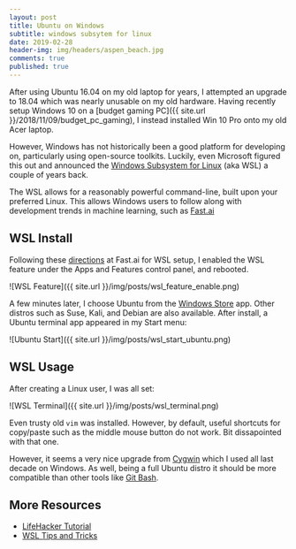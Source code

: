 ```yaml
---
layout: post
title: Ubuntu on Windows
subtitle: windows subsytem for linux
date: 2019-02-28
header-img: img/headers/aspen_beach.jpg
comments: true
published: true
---
```


After using Ubuntu 16.04 on my old laptop for years, I attempted an upgrade to 18.04 which was nearly unusable on my old hardware.  Having recently setup Windows 10 on a [budget gaming PC]({{ site.url }}/2018/11/09/budget_pc_gaming), I instead installed Win 10 Pro onto my old Acer laptop.

However, Windows has not historically been a good platform for developing on, particularly using open-source toolkits.  Luckily, even Microsoft figured this out and announced the [Windows Subsystem for Linux](https://docs.microsoft.com/en-us/windows/wsl/install-win10) (aka WSL) a couple of years back.

The WSL allows for a reasonably powerful command-line, built upon your preferred Linux.  This allows Windows users to follow along with development trends in machine learning, such as [Fast.ai](https://course.fast.ai/)

## WSL Install

Following these [directions](https://course.fast.ai/terminal_tutorial.html#windows-10) at Fast.ai for WSL setup, I enabled the WSL feature under the Apps and Features control panel, and rebooted.  

![WSL Feature]({{ site.url }}/img/posts/wsl_feature_enable.png)

A few minutes later, I choose Ubuntu from the [Windows Store](https://docs.microsoft.com/en-us/windows/wsl/install-win10) app.  Other distros such as Suse, Kali, and Debian are also available.  After install, a Ubuntu terminal app appeared in my Start menu:

![Ubuntu Start]({{ site.url }}/img/posts/wsl_start_ubuntu.png)

## WSL Usage

After creating a Linux user, I was all set:

![WSL Terminal]({{ site.url }}/img/posts/wsl_terminal.png)

Even trusty old `vim` was installed.  However, by default, useful shortcuts for copy/paste such as the middle mouse button do not work.  Bit dissapointed with that one.

However, it seems a very nice upgrade from [Cygwin](https://www.cygwin.com/) which I used all last decade on Windows.  As well, being a full Ubuntu distro it should be more compatible than other tools like [Git Bash](https://gitforwindows.org/).

## More Resources

* [LifeHacker Tutorial](https://lifehacker.com/how-to-get-started-with-the-windows-subsystem-for-linux-1828952698)
* [WSL Tips and Tricks](https://www.hanselman.com/blog/TheYearOfLinuxOnTheWindowsDesktopWSLTipsAndTricks.aspx)


